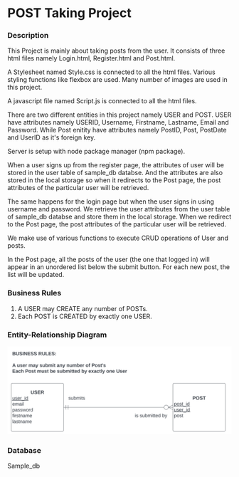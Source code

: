 # POST Taking Project 

### Description

This Project is mainly about taking posts from the user. It consists of three html files namely Login.html, Register.html and Post.html. 

A Stylesheet named Style.css is connected to all the html files. Various styling functions like flexbox are used. Many number of images are used in this project.

A javascript file named Script.js is connected to all the html files.

There are two different entities in this project namely USER and POST. USER have attributes namely USERID, Username, Firstname, Lastname, Email and Password. While Post enitity have attributes namely PostID, Post, PostDate and UserID as it's foreign key.

Server is setup with node package manager (npm package).

When a user signs up from the register page, the attributes of user will be stored in the user table of sample_db databse. And the attributes are also stored in the local storage so when it redirects to the Post page, the post attributes of the particular user will be retrieved.

The same happens for the login page but when the user signs in using username and password. We retrieve the user attributes from the user table of sample_db databse and store them in the local storage. When we redirect to the Post page, the post attributes of the particular user will be retrieved.

We make use of various functions to execute CRUD operations of User and posts.

In the Post page, all the posts of the user (the one that logged in) will appear in an unordered list below the submit button.
For each new post, the list will be updated.



### Business Rules

1. A USER may CREATE any number of POSTs.
2. Each POST is CREATED by exactly one USER.

### Entity-Relationship Diagram

![ERD !](/Public/images/erd.png)

### Database

Sample_db

